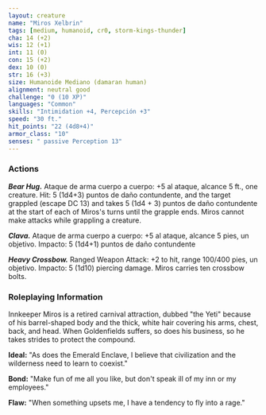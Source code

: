 ```yaml
---
layout: creature
name: "Miros Xelbrin"
tags: [medium, humanoid, cr0, storm-kings-thunder]
cha: 14 (+2)
wis: 12 (+1)
int: 11 (0)
con: 15 (+2)
dex: 10 (0)
str: 16 (+3)
size: Humanoide Mediano (damaran human)
alignment: neutral good
challenge: "0 (10 XP)"
languages: "Common"
skills: "Intimidation +4, Percepción +3"
speed: "30 ft."
hit_points: "22 (4d8+4)"
armor_class: "10"
senses: " passive Perception 13"
---
```


### Actions

***Bear Hug.*** Ataque de arma cuerpo a cuerpo: +5 al ataque, alcance 5 ft., one creature. Hit: 5 (1d4+3) puntos de daño contundente, and the target grappled (escape DC 13) and takes 5 (1d4 + 3) puntos de daño contundente at the start of each of Miros's turns until the grapple ends. Miros cannot make attacks while grappling a creature.

***Clava.*** Ataque de arma cuerpo a cuerpo: +5 al ataque, alcance 5 pies, un objetivo. Impacto: 5 (1d4+1) puntos de daño contundente

***Heavy Crossbow.*** Ranged Weapon Attack: +2 to hit, range 100/400 pies, un objetivo. Impacto: 5 (1d10) piercing damage. Miros carries ten crossbow bolts.

### Roleplaying Information

Innkeeper Miros is a retired carnival attraction, dubbed "the Yeti" because of his barrel-shaped body and the thick, white hair covering his arms, chest, back, and head. When Goldenfields suffers, so does his business, so he takes strides to protect the compound.

**Ideal:** "As does the Emerald Enclave, I believe that civilization and the wilderness need to learn to coexist."

**Bond:** "Make fun of me all you like, but don't speak ill of my inn or my employees."

**Flaw:** "When something upsets me, I have a tendency to fly into a rage."